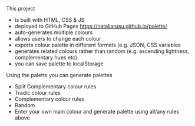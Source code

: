 This project 
- is built with HTML, CSS & JS
- deployed to GitHub Pages https://nataliarusu.github.io/palette/
- auto-generates multiple colours
- allows users to change each colour
- exports colour palette in different formats (e.g. JSON, CSS variables
- generates related colours rather than random (e.g. ascending lightness, complementary hues etc)
- you can save palette to localStorage

Using the palette you can generate palettes
- Split Complementary colour rules
- Tradic colour rules
- Complementary colour rules
- Random 
- Enter your own main colour and generate palette using all/any rules above

